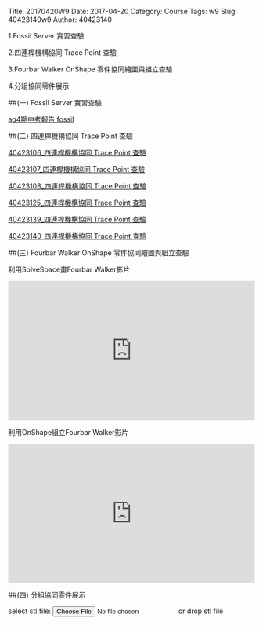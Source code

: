 Title: 20170420W9
Date: 2017-04-20
Category: Course
Tags: w9
Slug: 40423140w9
Author: 40423140

1.Fossil Server 實習查驗

2.四連桿機構協同 Trace Point 查驗

3.Fourbar Walker OnShape 零件協同繪圖與組立查驗

4.分組協同零件展示

<!-- PELICAN_END_SUMMARY -->

##(一) Fossil Server 實習查驗

<a href="https://mde2a2.kmol.info/midterm/ag4/index">ag4期中考報告 fossil </a>

##(二) 四連桿機構協同 Trace Point 查驗

<a href="https://40423106.github.io/2016fallcadp_hw/blog/qi-zhong-bao-gao.html">40423106_四連桿機構協同 Trace Point 查驗</a>

<a href="https://40423107.github.io/2016fallcadp_hw/blog/40423107W9.html">40423107_四連桿機構協同 Trace Point 查驗</a>

<a href="https://40423108.github.io/2017springcd_hw/blog/xie-tong-chan-pin-she-ji-shi-xi-qi-zhong-fourbar-walker-onshape-ling-jian-xie-tong-hui-tu-yu-zu-li-cha-yan.html">40423108_四連桿機構協同 Trace Point 查驗</a>

<a href="https://40423125.github.io/2016fallcadp_hw/blog/40423125_si-lian-gan-ji-gou-xie-tong-trace-point-cha-yan.html">40423125_四連桿機構協同 Trace Point 查驗</a>

<a href="https://40423139.github.io/2016fallcadp_hw/blog/40423139_si-lian-gan-ji-gou-xie-tong-trace-point-cha-yan.html">40423139_四連桿機構協同 Trace Point 查驗</a>

<a href="https://40423140.github.io/2016fallcadp_hw/blog/40423140_si-lian-gan-ji-gou-xie-tong-trace-point-cha-yan.html">40423140_四連桿機構協同 Trace Point 查驗</a>

##(三) Fourbar Walker OnShape 零件協同繪圖與組立查驗

利用SolveSpace畫Fourbar Walker影片

<div style="position:relative;height:0;padding-bottom:56.25%"><iframe src="https://www.youtube.com/embed/5nohBEM7uA8?ecver=2" width="640" height="360" frameborder="0" style="position:absolute;width:100%;height:100%;left:0" allowfullscreen></iframe></div>

利用OnShape組立Fourbar Walker影片

<div style="position:relative;height:0;padding-bottom:56.25%"><iframe src="https://www.youtube.com/embed/UgkV_cSpS5Y?ecver=2" width="640" height="360" frameborder="0" style="position:absolute;width:100%;height:100%;left:0" allowfullscreen></iframe></div>



##(四) 分組協同零件展示

<link href="./../work/madeleine/src/css/Madeleine.css" rel="stylesheet">
<script src="./../work/madeleine/src/stats.js"></script>
<script src="./../work/madeleine/src/detector.js"></script>
<script src="./../work/madeleine/src/three.min.js"></script>
<script src="./../work/madeleine/src/Madeleine.js"></script>

<div id="target" class="madeleine"></div>

<script>
window.onload = function(){
    var madeleine = new Madeleine({
      target: 'target', // target div id
      data: './../data/40423140.stl', // data path
      path: './../work/madeleine/src/' // path to source directory from current html file
    });
}; 
</script>

<script src="https://cdnjs.cloudflare.com/ajax/libs/three.js/r68/three.min.js"
></script>
<script src="https://rawgit.com/mrdoob/three.js/master/examples/js/controls/TrackballControls.js"
></script>
<script src="./../w9/loader.js"></script>
<script src="./../w9/stl.js"></script>
<div>
select stl file: <input type="file" id="file" /> or drop stl file
</div>
<div id="view"></div>
